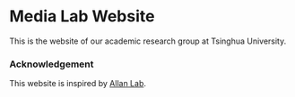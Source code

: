 # Media Lab Website

This is the website of our academic research group at Tsinghua University.

### Acknowledgement

This website is inspired by [Allan Lab](https://github.com/mpa139/allanlab).
